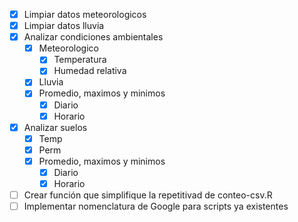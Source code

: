-[x] Limpiar datos meteorologicos
-[x] Limpiar datos lluvia
-[x] Analizar condiciones ambientales
    -[x] Meteorologico
        -[x] Temperatura
        -[x] Humedad relativa
    -[x] Lluvia
    -[x] Promedio, maximos y minimos
        -[x] Diario
        -[x] Horario
-[x] Analizar suelos
    -[x] Temp
    -[x] Perm
    -[x] Promedio, maximos y minimos
        -[x] Diario
        -[x] Horario
-[ ] Crear función que simplifique la repetitivad de conteo-csv.R
-[ ] Implementar nomenclatura de Google para scripts ya existentes
